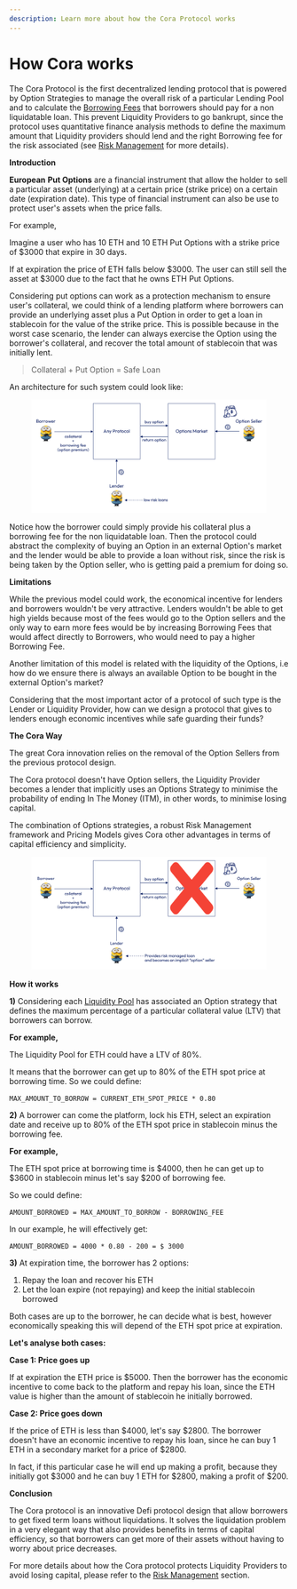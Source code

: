 ```yaml
---
description: Learn more about how the Cora Protocol works
---
```


# How Cora works

The Cora Protocol is the first decentralized lending protocol that is powered by Option Strategies to manage the overall risk of a particular Lending Pool and to calculate the [Borrowing Fees](broken-reference) that borrowers should pay for a non liquidatable loan. This prevent Liquidity Providers to go bankrupt, since the protocol uses quantitative finance analysis methods to define the maximum amount that Liquidity providers should lend and the right Borrowing fee for the risk associated (see [Risk Management](risk-management.md) for more details).

**Introduction**

**European** **Put Options** are a financial instrument that allow the holder to sell a particular asset (underlying) at a certain price (strike price) on a certain date (expiration date). This type of financial instrument can also be use to protect user's assets when the price falls.&#x20;

For example,&#x20;

Imagine a user who has 10 ETH and 10 ETH Put Options with a strike price of $3000 that expire in 30 days.

If at expiration the price of ETH falls below $3000. The user can still sell the asset at $3000 due to the fact that he owns ETH Put Options.

Considering put options can work as a protection mechanism to ensure user's collateral, we could think of a lending platform where borrowers can provide an underlying asset plus a Put Option in order to get a loan in stablecoin for the value of the strike price. This is possible because in the worst case scenario, the lender can always exercise the Option using the borrower's collateral, and recover the total amount of stablecoin that was initially lent.

> Collateral + Put Option = Safe Loan

An architecture for such system could look like:

<figure><img src="../.gitbook/assets/how-it-works-white@2x.png" alt=""><figcaption></figcaption></figure>

Notice how the borrower could simply provide his collateral plus a borrowing fee for the non liquidatable loan. Then the protocol could abstract the complexity of buying an Option in an external Option's market and the lender would be able to provide a loan without risk, since the risk is being taken by the Option seller, who is getting paid a premium for doing so.&#x20;

**Limitations**

While the previous model could work, the economical incentive for lenders and borrowers wouldn't be very attractive. Lenders wouldn't be able to get high yields because most of the fees would go to the Option sellers and the only way to earn more fees would be by increasing Borrowing Fees that would affect directly to Borrowers, who would need to pay a higher Borrowing Fee.

Another limitation of this model is related with the liquidity of the Options, i.e how do we ensure there is always an available Option to be bought in the external Option's market?

Considering that the most important actor of a protocol of such type is the Lender or Liquidity Provider, how can we design a protocol that gives to lenders enough economic incentives while safe guarding their funds?

**The Cora Way**

The great Cora innovation relies on the removal of the Option Sellers from the previous protocol design.&#x20;

The Cora protocol doesn't have Option sellers, the Liquidity Provider becomes a lender that implicitly uses an Options Strategy to minimise the probability of ending In The Money (ITM), in other words, to minimise losing capital.

The combination of Options strategies, a robust Risk Management framework and Pricing Models gives Cora other advantages in terms of capital efficiency and simplicity.

<figure><img src="../.gitbook/assets/how-it-works-the-cora-way-white@2x.png" alt=""><figcaption></figcaption></figure>

**How it works**

**1)** Considering each [Liquidity Pool](lending-pools/) has associated an Option strategy that defines the maximum percentage of a particular collateral value (LTV) that borrowers can borrow.

**For example,**&#x20;

The Liquidity Pool for ETH could have a LTV of 80%.&#x20;

It means that the borrower can get up to 80% of the ETH spot price at borrowing time. So we could define:

```
MAX_AMOUNT_TO_BORROW = CURRENT_ETH_SPOT_PRICE * 0.80
```

**2)** A borrower can come the platform, lock his ETH, select an expiration date and receive up to 80% of the ETH spot price in stablecoin minus the borrowing fee.&#x20;

**For example,**&#x20;

The ETH spot price at borrowing time is $4000, then he can get up to $3600 in stablecoin minus let's say $200 of borrowing fee.

So we could define:

```
AMOUNT_BORROWED = MAX_AMOUNT_TO_BORROW - BORROWING_FEE
```

In our example, he will effectively get:

```
AMOUNT_BORROWED = 4000 * 0.80 - 200 = $ 3000
```

**3)** At expiration time, the borrower has 2 options:

1. Repay the loan and recover his ETH
2. Let the loan expire (not repaying) and keep the initial stablecoin borrowed

Both cases are up to the borrower, he can decide what is best, however economically speaking this will depend of the ETH spot price at expiration.&#x20;

**Let's analyse both cases:**

**Case 1: Price goes up**

If at expiration the ETH price is $5000. Then the borrower has the economic incentive to come back to the platform and repay his loan, since the ETH value is higher than the amount of stablecoin he initially borrowed.

**Case 2: Price goes down**

If the price of ETH is less than $4000, let's say $2800. The borrower doesn't have an economic incentive to repay his loan, since he can buy 1 ETH in a secondary market for a price of $2800.&#x20;

In fact, if this particular case he will end up making a profit, because they initially got $3000 and he can buy 1 ETH for $2800, making a profit of $200.

**Conclusion**

The Cora protocol is an innovative Defi protocol design that allow borrowers to get fixed term loans without liquidations. It solves the liquidation problem in a very elegant way that also provides benefits in terms of capital efficiency, so that borrowers can get more of their assets without having to worry about price decreases.

For more details about how the Cora protocol protects Liquidity Providers to avoid losing capital, please refer to the [Risk Management](risk-management.md) section.

~~~~

~~~~



